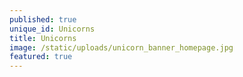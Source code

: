 ```yaml
---
published: true
unique_id: Unicorns
title: Unicorns
image: /static/uploads/unicorn_banner_homepage.jpg
featured: true
---
```


